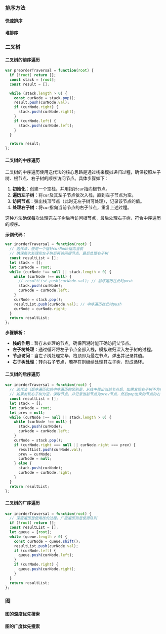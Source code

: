 ### 排序方法

#### 快速排序

#### 堆排序


### 二叉树

#### 二叉树的前序遍历
```javaScript
var preorderTraversal = function(root) {
  if (!root) return [];
  const stack = [root];
  const result = [];

  while (stack.length > 0) {
    const curNode = stack.pop();
    result.push(curNode.val);
    if (curNode.right) {
      stack.push(curNode.right);
    }
    if (curNode.left) {
      stack.push(curNode.left);
    }
  }

  return result;
};
```

#### 二叉树的中序遍历
二叉树的中序遍历使用迭代法的核心思路是通过栈来模拟递归过程，确保按照左子树、根节点、右子树的顺序访问节点。具体步骤如下：

1. **初始化**：创建一个空栈，并用指针`cur`指向根节点。
2. **遍历左子树**：将`cur`及其左子节点依次入栈，直到左子节点为空。
3. **访问节点**：弹出栈顶节点（此时无左子树可处理），记录该节点的值。
4. **处理右子树**：将`cur`指向当前节点的右子节点，重复上述过程。

这种方法确保每次处理完左子树后再访问根节点，最后处理右子树，符合中序遍历的顺序。

**示例代码：**
```javaScript
var inorderTraversal = function(root) {
  // 迭代法，使用一个指针curNode指向当前
  // 确保每次处理完左子树后再访问根节点，最后处理右子树
  const resultList = [];
  let stack = [];
  let curNode = root;
  while (curNode !== null || stack.length > 0) {
    while (curNode !== null) {
      // resultList.push(curNode.val); // 前序遍历在此时push
      stack.push(curNode);
      curNode = curNode.left;
    }
    curNode = stack.pop();
    resultList.push(curNode.val); // 中序遍历在此时push
    curNode = curNode.right;
  }
  return resultList;
};
```

**步骤解析：**
- **栈的作用**：暂存未处理的节点，确保回溯时能正确访问父节点。
- **左子树处理**：通过循环将左子节点全部入栈，模拟递归深入左子树的过程。
- **节点访问**：当左子树处理完毕，栈顶即为最左节点，弹出并记录其值。
- **右子树处理**：转向右子节点，若存在则继续处理其左子树，形成循环。

#### 二叉树的后序遍历
```javaScript
var inorderTraversal = function(root) {
  // 迭代法（后序遍历和前中序遍历的区别是，从栈中推出当前节点后，如果发现右子树不为空，把当前节点再推进去
  // 如果发现右子树为空，读取节点，并记录当前节点为prev节点，然后pop出来的节点的右子节点为prev的话，说明是从右子树遍历回来的，此时不需要再推进去了，相当于标记访问过
  const resultList = [];
  let stack = [];
  let curNode = root;
  let prev = null;
  while (curNode !== null || stack.length > 0) {
    while (curNode !== null) {
      stack.push(curNode);
      curNode = curNode.left;
    }
    curNode = stack.pop();
    if (curNode.right === null || curNode.right === prev) {
      resultList.push(curNode.val);
      prev = curNode;
      curNode = null;
    } else {
      stack.push(curNode);
      curNode = curNode.right;
    }
  }
  return resultList;
};
```

#### 二叉树的广序遍历
```javaScript
var inorderTraversal = function(root) {
  // 深度遍历是使用栈的过程，广度遍历则是使用队列
  if (!root) return [];
  const resultList = [];
  let queue = [root];
  while (queue.length > 0) {
    const curNode = queue.shift();
    resultList.push(curNode.val);
    if (curNode.left) {
      queue.push(curNode.left);
    }
    if (curNode.right) {
      queue.push(curNode.right);
    }
  }
  return resultList;
};
```

### 图

#### 图的深度优先搜索

#### 图的广度优先搜索